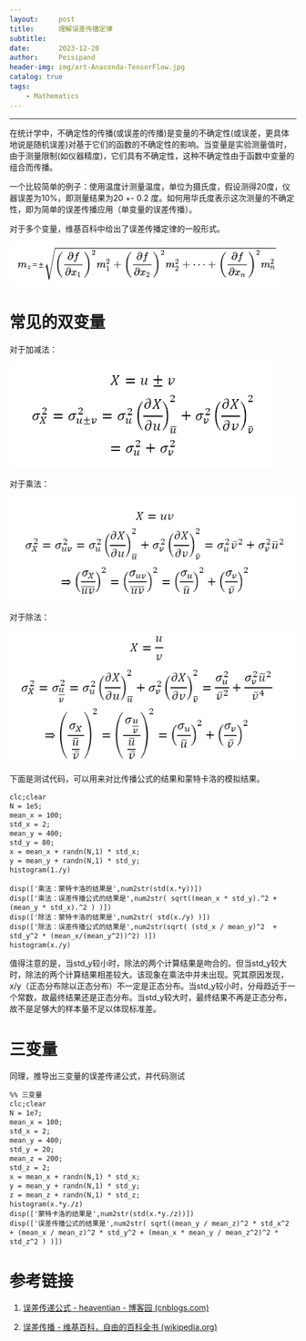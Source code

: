 ```yaml
---
layout:     post
title:      理解误差传播定律
subtitle:   
date:       2023-12-20
author:     Peisipand
header-img: img/art-Anaconda-TensorFlow.jpg
catalog: true
tags:
    - Mathematics
---
```



---

在统计学中，不确定性的传播(或误差的传播)是变量的不确定性(或误差，更具体地说是随机误差)对基于它们的函数的不确定性的影响。当变量是实验测量值时，由于测量限制(如仪器精度)，它们具有不确定性，这种不确定性由于函数中变量的组合而传播。

一个比较简单的例子：使用温度计测量温度，单位为摄氏度，假设测得20度，仪器误差为10%，即测量结果为20 +- 0.2 度。如何用华氏度表示这次测量的不确定性，即为简单的误差传播应用（单变量的误差传播）。

对于多个变量，维基百科中给出了误差传播定律的一般形式。

![picture1](img/Mathematics_error_propagation/1.png "图1")

# 常见的双变量

对于加减法：

![picture1](img/Mathematics_error_propagation/2.png "图2")

对于乘法：

![picture1](img/Mathematics_error_propagation/3.png "图3")

对于除法：

![picture1](img/Mathematics_error_propagation/4.png "图4")

下面是测试代码，可以用来对比传播公式的结果和蒙特卡洛的模拟结果。

```
clc;clear
N = 1e5;
mean_x = 100;
std_x = 2;
mean_y = 400;
std_y = 80;
x = mean_x + randn(N,1) * std_x;
y = mean_y + randn(N,1) * std_y;
histogram(1./y)

disp(['乘法：蒙特卡洛的结果是',num2str(std(x.*y))]) 
disp(['乘法：误差传播公式的结果是',num2str( sqrt((mean_x * std_y).^2 + (mean_y * std_x).^2 ) )]) 
disp(['除法：蒙特卡洛的结果是',num2str( std(x./y) )]) 
disp(['除法：误差传播公式的结果是',num2str(sqrt( (std_x / mean_y)^2  + std_y^2 * (mean_x/(mean_y^2))^2) )]) 
histogram(x./y)
```

值得注意的是，当std_y较小时，除法的两个计算结果是吻合的。但当std_y较大时，除法的两个计算结果相差较大。该现象在乘法中并未出现。究其原因发现，x/y（正态分布除以正态分布）不一定是正态分布。当std_y较小时，分母趋近于一个常数，故最终结果还是正态分布。当std_y较大时，最终结果不再是正态分布，故不是足够大的样本量不足以体现标准差。

# 三变量

同理，推导出三变量的误差传递公式，并代码测试

```
%% 三变量
clc;clear
N = 1e7;
mean_x = 100;
std_x = 2;
mean_y = 400;
std_y = 20;
mean_z = 200;
std_z = 2;
x = mean_x + randn(N,1) * std_x;
y = mean_y + randn(N,1) * std_y;
z = mean_z + randn(N,1) * std_z;
histogram(x.*y./z)
disp(['蒙特卡洛的结果是',num2str(std(x.*y./z))]) 
disp(['误差传播公式的结果是',num2str( sqrt((mean_y / mean_z)^2 * std_x^2  + (mean_x / mean_z)^2 * std_y^2 + (mean_x * mean_y / mean_z^2)^2 * std_z^2 ) )]) 
```

# 参考链接

1. [误差传递公式 - heaventian - 博客园 (cnblogs.com)](https://www.cnblogs.com/heaventian/archive/2012/11/24/2786241.html)

2. [误差传播 - 维基百科，自由的百科全书 (wikipedia.org)](https://zh.wikipedia.org/wiki/误差传播)
